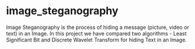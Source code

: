 # image_steganography
Image Steganography is the process of hiding a message (picture, video or text) in an Image. In this project we have compared two algorithms - Least Significant Bit and Discrete Wavelet Transform for hiding Text in an Image.
